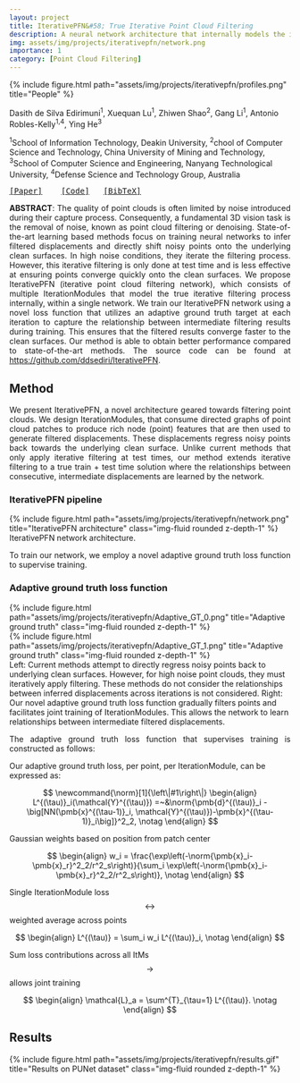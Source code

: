 ```yaml
---
layout: project
title: IterativePFN&#58; True Iterative Point Cloud Filtering
description: A neural network architecture that internally models the iterative filtering process and gradually removes noise from point clouds. Accepted to CVPR, 2023
img: assets/img/projects/iterativepfn/network.png
importance: 1
category: [Point Cloud Filtering]
---
```


<div class="authors-image">
    {% include figure.html path="assets/img/projects/iterativepfn/profiles.png" title="People" %}
</div>
<div class="row">
    <div class="col-sm mt-3 mt-md-0">
        <p class="authors">
            Dasith de Silva Edirimuni<sup>1</sup>, Xuequan Lu<sup>1</sup>, Zhiwen Shao<sup>2</sup>, Gang Li<sup>1</sup>, Antonio Robles-Kelly<sup>1,4</sup>, Ying He<sup>3</sup>
        </p>
    </div>
</div>

<div class="row">
    <div class="col-sm mt-3 mt-md-0">
        <p class="affiliations">
            <sup>1</sup>School of Information Technology, Deakin University, <sup>2</sup>chool of Computer Science and Technology, China University of Mining and Technology, <sup>3</sup>School of Computer Science and Engineering, Nanyang Technological University, <sup>4</sup>Defense Science and Technology Group, Australia
        </p>
    </div>
</div>

<pre><a href="https://openaccess.thecvf.com/content/CVPR2023/papers/de_Silva_Edirimuni_IterativePFN_True_Iterative_Point_Cloud_Filtering_CVPR_2023_paper.pdf" target="_blank">[Paper]</a>    <a href="https://github.com/ddsediri/IterativePFN" target="_blank">[Code]</a>   <a href="assets/bibtext/iterativepfn.bib" target="_blank">[BibTeX]</a>
</pre>

<p style="text-align: justify; text-justify: inter-word;"><strong>ABSTRACT</strong>: The quality of point clouds is often limited by noise introduced during their capture process. Consequently, a fundamental 3D vision task is the removal of noise, known as point cloud filtering or denoising. State-of-the-art learning based methods focus on training neural networks to infer filtered displacements and directly shift noisy points onto the underlying clean surfaces. In high noise conditions, they iterate the filtering process. However, this iterative filtering is only done at test time and is less effective at ensuring points converge quickly onto the clean surfaces. We propose IterativePFN (iterative point cloud filtering network), which consists of multiple IterationModules that model the true iterative filtering process internally, within a single network. We train our IterativePFN network using a novel loss function that utilizes an adaptive ground truth target at each iteration to capture the relationship between intermediate filtering results during training. This ensures that the filtered results converge faster to the clean surfaces. Our method is able to obtain better performance compared to state-of-the-art methods. The source code can be found at <a href="https://github.com/ddsediri/IterativePFN">https://github.com/ddsediri/IterativePFN</a>.
</p>

## Method

<p style="text-align: justify; text-justify: inter-word;">We present IterativePFN, a novel architecture geared towards filtering point clouds. We design IterationModules, that consume directed graphs of point cloud patches to produce rich node (point) features that are then used to generate filtered displacements. These displacements regress noisy points back towards the underlying clean surface. Unlike current methods that only apply iterative filtering at test times, our method extends iterative filtering to a true train + test time solution where the relationships between consecutive, intermediate displacements are learned by the network.  
</p>

### IterativePFN pipeline
<div class="row">
    <div class="col-sm mt-3 mt-md-0">
        {% include figure.html path="assets/img/projects/iterativepfn/network.png" title="IterativePFN architecture" class="img-fluid rounded z-depth-1" %}
    </div>
</div>
<div class="caption">
    IterativePFN network architecture.</div>

<p style="text-align: justify; text-justify: inter-word;">To train our network, we employ a novel adaptive ground truth loss function to supervise training.
</p>

### Adaptive ground truth loss function

<div class="row">
    <div class="col-sm mt-3 mt-md-0">
        {% include figure.html path="assets/img/projects/iterativepfn/Adaptive_GT_0.png" title="Adaptive ground truth" class="img-fluid rounded z-depth-1" %}
    </div>
    <div class="col-sm mt-3 mt-md-0">
        {% include figure.html path="assets/img/projects/iterativepfn/Adaptive_GT_1.png" title="Adaptive ground truth" class="img-fluid rounded z-depth-1" %}
    </div>
</div>

<div class="caption">
    Left: Current methods attempt to directly regress noisy points back to underlying clean surfaces. However, for high noise point clouds, they must iteratively apply filtering. These methods do not consider the relationships between inferred displacements across iterations is not considered. Right: Our novel adaptive ground truth loss function gradually filters points and facilitates joint training of IterationModules. This allows the network to learn relationships between intermediate filtered displacements. 
</div>

<p style="text-align: justify; text-justify: inter-word;">The adaptive ground truth loss function that supervises training is constructed as follows:
</p>

Our adaptive ground truth loss, per point, per IterationModule, can be expressed as:

$$
\newcommand{\norm}[1]{\left\|#1\right\|} 
\begin{align}
L^{(\tau)}_i(\mathcal{Y}^{(\tau)}) =~&\norm{\pmb{d}^{(\tau)}_i - \big[NN(\pmb{x}^{(\tau-1)}_i, \mathcal{Y}^{(\tau)})-\pmb{x}^{(\tau-1)}_i\big]}^2_2,  \notag
\end{align}
$$

Gaussian weights based on position from patch center

$$
\begin{align}
    w_i = \frac{\exp\left(-\norm{\pmb{x}_i-\pmb{x}_r}^2_2/r^2_s\right)}{\sum_i \exp\left(-\norm{\pmb{x}_i-\pmb{x}_r}^2_2/r^2_s\right)}, \notag
\end{align}
$$

Single IterationModule loss $$\leftrightarrow$$ weighted average across points

$$
\begin{align}
    L^{(\tau)} = \sum_i w_i L^{(\tau)}_i,  \notag
\end{align}
$$

Sum loss contributions across all ItMs $$\rightarrow$$ allows joint training

$$
\begin{align}
    \mathcal{L}_a = \sum^{T}_{\tau=1} L^{(\tau)}.  \notag
\end{align}
$$

## Results
<div class="row">
    <div class="col-sm mt-3 mt-md-0">
        {% include figure.html path="assets/img/projects/iterativepfn/results.gif" title="Results on PUNet dataset" class="img-fluid rounded z-depth-1" %}
    </div>
</div>
